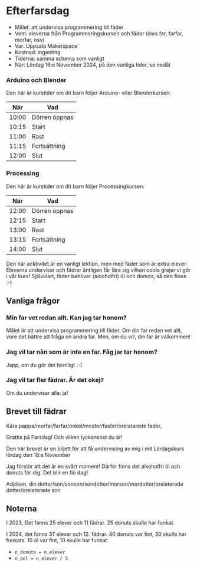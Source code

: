 # Efterfarsdag

* Målet: att undervisa programmering till fäder
* Vem: eleverna från Programmeringskursen och
  fäder (dws far, farfar, morfar, osv)
* Var: Uppsala Makerspace
* Kostnad: ingenting
* Tiderna: samma schema som vanligt
* När: Lördag 16:e November 2024, på den vanliga tider, se nedåt

### Arduino och Blender

Den här är kurstider om dit barn följer Arduino- eller Blenderkursen:

När  |Vad
-----|------------
10:00|Dörren öppnas
10:15|Start
11:00|Rast
11:15|Fortsättning
12:00|Slut

### Processing

Den här är kurstider om dit barn följer Processingkursen:

När  |Vad
-----|------------
12:00|Dörren öppnas
12:15|Start
13:00|Rast
13:15|Fortsättning
14:00|Slut

Den här acktivitet är en vanligt lektion,
men med fäder som är extra elever.
Eleverna undervisar och fädrar äntligen får lära sig
vilken coola grejer vi gör i vår kurs!
Självklart, fäder behöver (alcoholfri) öl och donuts, så den finns :-)

## Vanliga frågor

### Min far vet redan allt. Kan jag tar honom?

Målet är att undervisa programmering till fäder.
Om din far redan vet allt, vore det bättre att fråga
en andra far. Men, om du vill, din far är välkommen!

### Jag vil tar nån som är inte en far. Fåg jar tar honom?

Japp, om du gör det hemligt :-)

### Jag vil tar fler fädrar. Är det okej?

Om du undervisar alla: ja!

## Brevet till fädrar

Kära pappa/morfar/farfar/onkel/moster/faster/orelatarede fader,

Grattis på Farsdag! Och vilken lyckansost du är!

Den här brevet är en biljett för att få undervising av mig i
mit Lördagskurs lördag den 18:e November

Jag förstör att det är en svårt moment!
Därför finns det alkoholfri öl och donuts för dig.
Det blir en fin dag!

Adjöken, din
dotter/son/sonson/sondotter/morson/mordotter/orelaterade dotter/orelaterade son

## Noterna

I 2023, Det fanns 25 elever och 11 fädrar. 25 donuts skulle har funkat.

I 2024, det fanns 37 elever och 12. fädrar. 40 donuts var fint,
30 skulle har funkats.
10 öl var fint, 10 skulle har funkat.

* `n_donuts = n_elever`
* `n_oel = n_elever / 3`
